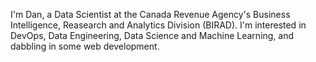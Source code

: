 I'm Dan, a Data Scientist at the Canada Revenue Agency's Business Intelligence, Reasearch and Analytics Division (BIRAD). I'm interested in DevOps, Data Engineering, Data Science and Machine Learning, and dabbling in some web development.
